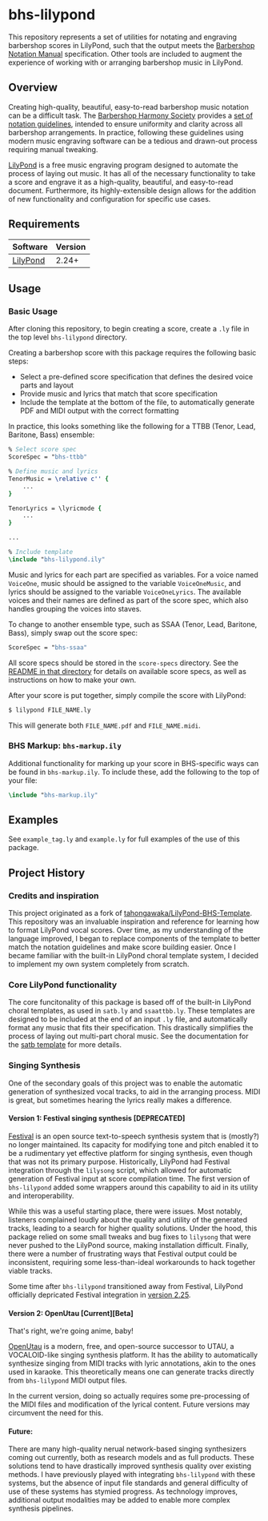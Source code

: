 # bhs-lilypond
This repository represents a set of utilities for notating and engraving barbershop scores in LilyPond, such that the output meets the [Barbershop Notation Manual][2] specification. Other tools are included to augment the experience of working with or arranging barbershop music in LilyPond.

## Overview
Creating high-quality, beautiful, easy-to-read barbershop music notation can be a difficult task. The [Barbershop Harmony Society][1] provides a [set of notation guidelines][2], intended to ensure uniformity and clarity across all barbershop arrangements. In practice, following these guidelines using modern music engraving software can be a tedious and drawn-out process requiring manual tweaking.

[LilyPond][3] is a free music engraving program designed to automate the process of laying out music. It has all of the necessary functionality to take a score and engrave it as a high-quality, beautiful, and easy-to-read document. Furthermore, its highly-extensible design allows for the addition of new functionality and configuration for specific use cases.

## Requirements
| Software      | Version |
|---------------|---------|
| [LilyPond][3] | 2.24+   |

## Usage

### Basic Usage

After cloning this repository, to begin creating a score, create a `.ly` file in the top level `bhs-lilypond` directory.

Creating a barbershop score with this package requires the following basic steps:
* Select a pre-defined score specification that defines the desired voice parts and layout
* Provide music and lyrics that match that score specification
* Include the template at the bottom of the file, to automatically generate PDF and MIDI output with the correct formatting

In practice, this looks something like the following for a TTBB (Tenor, Lead, Baritone, Bass) ensemble:
```LilyPond
% Select score spec
ScoreSpec = "bhs-ttbb"

% Define music and lyrics
TenorMusic = \relative c'' {
    ...
}

TenorLyrics = \lyricmode {
    ...
}

...

% Include template
\include "bhs-lilypond.ily"
```

Music and lyrics for each part are specified as variables. For a voice named `VoiceOne`, music should be assigned to the variable `VoiceOneMusic`, and lyrics should be assigned to the variable `VoiceOneLyrics`. The available voices and their names are defined as part of the score spec, which also handles grouping the voices into staves.

To change to another ensemble type, such as SSAA (Tenor, Lead, Baritone, Bass), simply swap out the score spec:
```LilyPond
ScoreSpec = "bhs-ssaa"
```

All score specs should be stored in the `score-specs` directory. See the [README in that directory](score-specs/README.md) for details on available score specs, as well as instructions on how to make your own.

After your score is put together, simply compile the score with LilyPond:
```bash
$ lilypond FILE_NAME.ly
```
This will generate both `FILE_NAME.pdf` and `FILE_NAME.midi`.

### BHS Markup: `bhs-markup.ily`
Additional functionality for marking up your score in BHS-specific ways can be found in `bhs-markup.ily`. To include these, add the following to the top of your file:
```LilyPond
\include "bhs-markup.ily"
```
<!-- TODO: Document available functions -->

## Examples
See `example_tag.ly` and `example.ly` for full examples of the use of this package.
<!-- TODO: embed picture? -->
<!-- TODO: If I embed a picture, I should probably move this earlier... -->

## Project History

### Credits and inspiration
This project originated as a fork of [tahongawaka/LilyPond-BHS-Template][8]. This repository was an invaluable inspiration and reference for learning how to format LilyPond vocal scores. Over time, as my understanding of the language improved, I began to replace components of the template to better match the notation guidelines and make score building easier. Once I became familiar with the built-in LilyPond choral template system, I decided to implement my own system completely from scratch.

### Core LilyPond functionality
The core funcitonality of this package is based off of the built-in LilyPond choral templates, as used in `satb.ly` and `ssaattbb.ly`. These templates are designed to be included at the end of an input `.ly` file, and automatically format any music that fits their specification. This drastically simplifies the process of laying out multi-part choral music. See the documentation for the [satb template][4] for more details.

<!-- TODO: Expand on the options this brings to the table; especially Key and Time -->

### Singing Synthesis
One of the secondary goals of this project was to enable the automatic generation of synthesized vocal tracks, to aid in the arranging process. MIDI is great, but sometimes hearing the lyrics really makes a difference.

#### Version 1: Festival singing synthesis [DEPRECATED]
[Festival][5] is an open source text-to-speech synthesis system that is (mostly?) no longer maintained. Its capacity for modifying tone and pitch enabled it to be a rudimentary yet effective platform for singing synthesis, even though that was not its primary purpose. Historically, LilyPond had Festival integration through the `lilysong` script, which allowed for automatic generation of Festival input at score compilation time. The first version of `bhs-lilypond` added some wrappers around this capability to aid in its utility and interoperability.

While this was a useful starting place, there were issues. Most notably, listeners complained loudly about the quality and utility of the generated tracks, leading to a search for higher quality solutions. Under the hood, this package relied on some small tweaks and bug fixes to `lilysong` that were never pushed to the LilyPond source, making installation difficult. Finally, there were a number of frustrating ways that Festival output could be inconsistent, requiring some less-than-ideal workarounds to hack together viable tracks.

Some time after `bhs-lilypond` transitioned away from Festival, LilyPond officially depricated Festival integration in [version 2.25][6].

#### Version 2: OpenUtau [Current][Beta]
That's right, we're going anime, baby!

[OpenUtau][7] is a modern, free, and open-source successor to UTAU, a VOCALOID-like singing synthesis platform. It has the ability to automatically synthesize singing from MIDI tracks with lyric annotations, akin to the ones used in karaoke. This theoretically means one can generate tracks directly from `bhs-lilypond` MIDI output files.

In the current version, doing so actually requires some pre-processing of the MIDI files and modification of the lyrical content. Future versions may circumvent the need for this.

#### Future:
There are many high-quality nerual network-based singing synthesizers coming out currently, both as research models and as full products. These solutions tend to have drastically improved synthesis quality over existing methods. I have previously played with integrating `bhs-lilypond` with these systems, but the absence of input file standards and general difficulty of use of these systems has stymied progress. As technology improves, additional output modalities may be added to enable more complex synthesis pipelines.



[1]: https://www.barbershop.org/
[2]: http://www.barbershop.org/files/documents/getandmakemusic/Barbershop%20Notation%20Manual.pdf
[3]: http://lilypond.org
[4]: https://lilypond.org/doc/v2.20/Documentation/learning/satb-template
[5]: https://www.cstr.ed.ac.uk/projects/festival/
[6]: https://lilypond.org/doc/v2.25/Documentation/changes/miscellaneous-improvements
[7]: https://www.openutau.com/
[8]: https://github.com/tahongawaka/LilyPond-BHS-Template